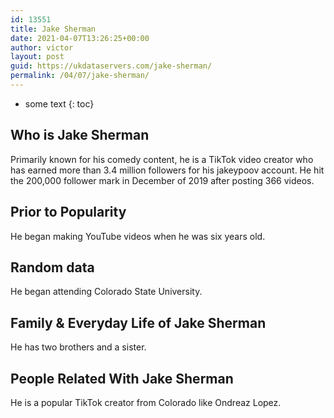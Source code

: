 ```yaml
---
id: 13551
title: Jake Sherman
date: 2021-04-07T13:26:25+00:00
author: victor
layout: post
guid: https://ukdataservers.com/jake-sherman/
permalink: /04/07/jake-sherman/
---
```


* some text
{: toc}


## Who is Jake Sherman



Primarily known for his comedy content, he is a TikTok video creator who has earned more than 3.4 million followers for his jakeypoov account. He hit the 200,000 follower mark in December of 2019 after posting 366 videos.

                
                
                
## Prior to Popularity



He began making YouTube videos when he was six years old. 

                
                
                
## Random data



He began attending Colorado State University.

                
                
                
## Family & Everyday Life of Jake Sherman



He has two brothers and a sister. 

                
                
                
## People Related With Jake Sherman



He is a popular TikTok creator from Colorado like Ondreaz Lopez.

                
              
            
          
          
          